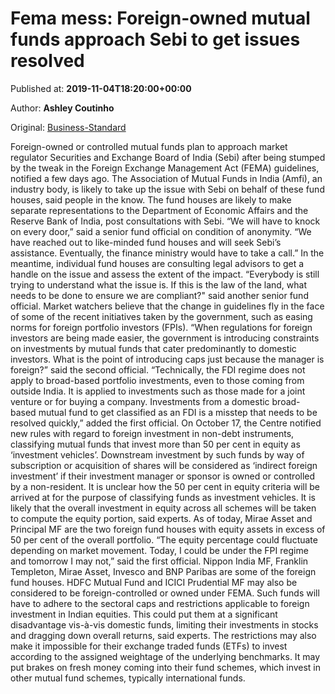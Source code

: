 
# Fema mess: Foreign-owned mutual funds approach Sebi to get issues resolved

Published at: **2019-11-04T18:20:00+00:00**

Author: **Ashley Coutinho**

Original: [Business-Standard](https://www.business-standard.com/article/markets/fema-mess-foreign-owned-mutual-funds-approach-sebi-to-get-issues-resolved-119110401727_1.html)

Foreign-owned or controlled mutual funds plan to approach market regulator Securities and Exchange Board of India (Sebi) after being stumped by the tweak in the Foreign Exchange Management Act (FEMA) guidelines, notified a few days ago.
The Association of Mutual Funds in India (Amfi), an industry body, is likely to take up the issue with Sebi on behalf of these fund houses, said people in the know. The fund houses are likely to make separate representations to the Department of Economic Affairs and the Reserve Bank of India, post consultations with Sebi.
“We will have to knock on every door,” said a senior fund official on condition of anonymity. “We have reached out to like-minded fund houses and will seek Sebi’s assistance. Eventually, the finance ministry would have to take a call.” In the meantime, individual fund houses are consulting legal advisors to get a handle on the issue and assess the extent of the impact. “Everybody is still trying to understand what the issue is. If this is the law of the land, what needs to be done to ensure we are compliant?" said another senior fund official.
Market watchers believe that the change in guidelines fly in the face of some of the recent initiatives taken by the government, such as easing norms for foreign portfolio investors (FPIs). “When regulations for foreign investors are being made easier, the government is introducing constraints on investments by mutual funds that cater predominantly to domestic investors. What is the point of introducing caps just because the manager is foreign?” said the second official.
“Technically, the FDI regime does not apply to broad-based portfolio investments, even to those coming from outside India. It is applied to investments such as those made for a joint venture or for buying a company. Investments from a domestic broad-based mutual fund to get classified as an FDI is a misstep that needs to be resolved quickly,” added the first official.
On October 17, the Centre notified new rules with regard to foreign investment in non-debt instruments, classifying mutual funds that invest more than 50 per cent in equity as ‘investment vehicles’.
Downstream investment by such funds by way of subscription or acquisition of shares will be considered as ‘indirect foreign investment’ if their investment manager or sponsor is owned or controlled by a non-resident.
It is unclear how the 50 per cent in equity criteria will be arrived at for the purpose of classifying funds as investment vehicles. It is likely that the overall investment in equity across all schemes will be taken to compute the equity portion, said experts.
As of today, Mirae Asset and Principal MF are the two foreign fund houses with equity assets in excess of 50 per cent of the overall portfolio. “The equity percentage could fluctuate depending on market movement. Today, I could be under the FPI regime and tomorrow I may not,” said the first official.
Nippon India MF, Franklin Templeton, Mirae Asset, Invesco and BNP Paribas are some of the foreign fund houses. HDFC Mutual Fund and ICICI Prudential MF may also be considered to be foreign-controlled or owned under FEMA.
Such funds will have to adhere to the sectoral caps and restrictions applicable to foreign investment in Indian equities. This could put them at a significant disadvantage vis-à-vis domestic funds, limiting their investments in stocks and dragging down overall returns, said experts.
The restrictions may also make it impossible for their exchange traded funds (ETFs) to invest according to the assigned weightage of the underlying benchmarks. It may put brakes on fresh money coming into their fund schemes, which invest in other mutual fund schemes, typically international funds.
